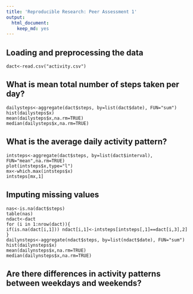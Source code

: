 ```yaml
---
title: 'Reproducible Research: Peer Assessment 1'
output:
  html_document:
    keep_md: yes
---
```



## Loading and preprocessing the data

```{r}
dact<-read.csv("activity.csv")
```

## What is mean total number of steps taken per day?

```{r}
dailysteps<-aggregate(dact$steps, by=list(dact$date), FUN="sum")
hist(dailysteps$x)
mean(dailysteps$x,na.rm=TRUE)
median(dailysteps$x,na.rm=TRUE)
```

## What is the average daily activity pattern?

```{r}
intsteps<-aggregate(dact$steps, by=list(dact$interval), FUN="mean",na.rm=TRUE)
plot(intsteps$x,type="l")
mx<-which.max(intsteps$x)
intsteps[mx,1]
```

## Imputing missing values

```{r}
nas<-is.na(dact$steps)
table(nas)
ndact<-dact
for (i in 1:nrow(dact)){
if(is.na(dact[i,1])) ndact[i,1]<-intsteps[intsteps[,1]==dact[i,3],2]
}
dailynsteps<-aggregate(ndact$steps, by=list(ndact$date), FUN="sum")
hist(dailynsteps$x)
mean(dailynsteps$x,na.rm=TRUE)
median(dailynsteps$x,na.rm=TRUE)
```


## Are there differences in activity patterns between weekdays and weekends?